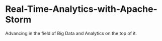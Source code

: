 # Real-Time-Analytics-with-Apache-Storm
Advancing in the field of Big Data and Analytics on the top of it.
